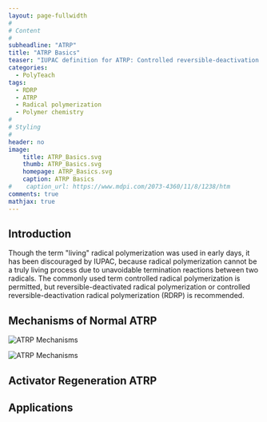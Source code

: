 ```yaml
---
layout: page-fullwidth
#
# Content
#
subheadline: "ATRP"
title: "ATRP Basics"
teaser: "IUPAC definition for ATRP: Controlled reversible-deactivation radical polymerization in which the deactivation of the radicals involves reversible atom transfer or reversible group transfer catalyzed usually, though not exclusively, by transition-metal complexes."
categories:
  - PolyTeach
tags:
  - RDRP
  - ATRP
  - Radical polymerization
  - Polymer chemistry
#
# Styling
#
header: no
image:
    title: ATRP_Basics.svg
    thumb: ATRP_Basics.svg
    homepage: ATRP_Basics.svg
    caption: ATRP Basics
#    caption_url: https://www.mdpi.com/2073-4360/11/8/1238/htm
comments: true
mathjax: true
---
```




## Introduction

Though the term "living" radical polymerization was used in early days, it has been discouraged by IUPAC, because radical polymerization cannot be a truly living process due to unavoidable termination reactions between two radicals. The commonly used term controlled radical polymerization is permitted, but reversible-deactivated radical polymerization or controlled reversible-deactivation radical polymerization (RDRP) is recommended.

## Mechanisms of  Normal ATRP

![ATRP Mechanisms](https://wikimedia.org/api/rest_v1/media/math/render/svg/8d22caa49b8487dcf7c567e3a374e6eda1eb8269)

![ATRP Mechanisms](https://wikimedia.org/api/rest_v1/media/math/render/svg/615dea9d96bca416108edf3e7cc335612c6a84ad)

## Activator Regeneration ATRP

## Applications